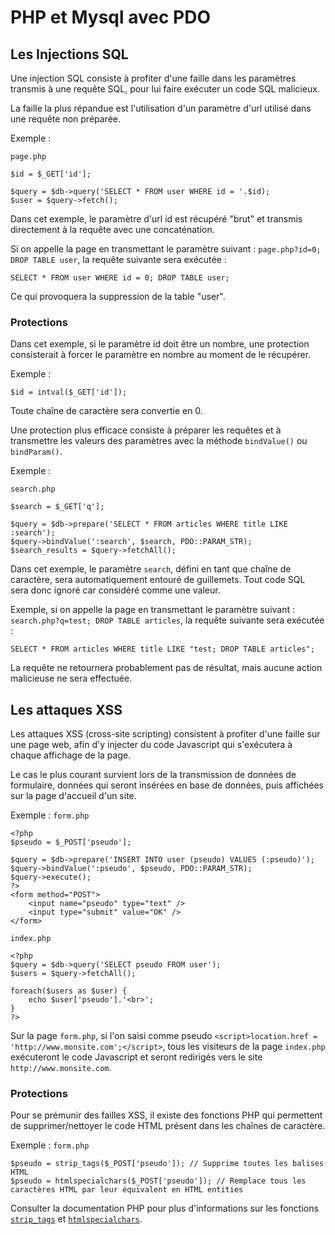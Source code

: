 # PHP et Mysql avec PDO

## Les Injections SQL

Une injection SQL consiste à profiter d'une faille dans les paramètres transmis à une requête SQL, pour lui faire exécuter un code SQL malicieux.

La faille la plus répandue est l'utilisation d'un paramètre d'url utilisé dans une requête non préparée.

Exemple :

`page.php`
```
$id = $_GET['id'];

$query = $db->query('SELECT * FROM user WHERE id = '.$id);
$user = $query->fetch();
```
Dans cet exemple, le paramètre d'url id est récupéré "brut" et transmis directement à la requête avec une concaténation.

Si on appelle la page en transmettant le paramètre suivant : `page.php?id=0; DROP TABLE user`, la requête suivante sera exécutée :
```
SELECT * FROM user WHERE id = 0; DROP TABLE user;
```
Ce qui provoquera la suppression de la table "user".

### Protections

Dans cet exemple, si le paramètre id doit être un nombre, une protection consisterait à forcer le paramètre en nombre au moment de le récupérer.

Exemple :
```
$id = intval($_GET['id']);
```
Toute chaîne de caractère sera convertie en 0.

Une protection plus efficace consiste à préparer les requêtes et à transmettre les valeurs des paramètres avec la méthode `bindValue()` ou `bindParam()`.

Exemple :

`search.php`
```
$search = $_GET['q'];

$query = $db->prepare('SELECT * FROM articles WHERE title LIKE :search');
$query->bindValue(':search', $search, PDO::PARAM_STR);
$search_results = $query->fetchAll();
```
Dans cet exemple, le paramètre `search`, défini en tant que chaîne de caractère, sera automatiquement entouré de guillemets. Tout code SQL sera donc ignoré car considéré comme une valeur.

Exemple, si on appelle la page en transmettant le paramètre suivant : `search.php?q=test; DROP TABLE articles`, la requête suivante sera exécutée :
```
SELECT * FROM articles WHERE title LIKE "test; DROP TABLE articles";
```
La requête ne retournera probablement pas de résultat, mais aucune action malicieuse ne sera effectuée.

## Les attaques XSS

Les attaques XSS (cross-site scripting) consistent à profiter d'une faille sur une page web, afin d'y injecter du code Javascript qui s'exécutera à chaque affichage de la page.

Le cas le plus courant survient lors de la transmission de données de formulaire, données qui seront insérées en base de données, puis affichées sur la page d'accueil d'un site.

Exemple : `form.php`
```
<?php
$pseudo = $_POST['pseudo'];

$query = $db->prepare('INSERT INTO user (pseudo) VALUES (:pseudo)');
$query->bindValue(':pseudo', $pseudo, PDO::PARAM_STR);
$query->execute();
?>
<form method="POST">
    <input name="pseudo" type="text" />
    <input type="submit" value="OK" />
</form>
```
`index.php`
```
<?php
$query = $db->query('SELECT pseudo FROM user');
$users = $query->fetchAll();

foreach($users as $user) {
    echo $user['pseudo'].'<br>';
}
?>
```
Sur la page `form.php`, si l'on saisi comme pseudo `<script>location.href = 'http://www.monsite.com';</script>`, tous les visiteurs de la page `index.php` exécuteront le code Javascript et seront redirigés vers le site `http://www.monsite.com`.

### Protections

Pour se prémunir des failles XSS, il existe des fonctions PHP qui permettent de supprimer/nettoyer le code HTML présent dans les chaînes de caractère.

Exemple : `form.php`
```
$pseudo = strip_tags($_POST['pseudo']); // Supprime toutes les balises HTML
$pseudo = htmlspecialchars($_POST['pseudo']); // Remplace tous les caractères HTML par leur équivalent en HTML entities
```
Consulter la documentation PHP pour plus d'informations sur les fonctions [`strip_tags`](http://php.net/manual/fr/function.strip-tags.php) et [`htmlspecialchars`](http://php.net/manual/fr/function.htmlspecialchars.php).
